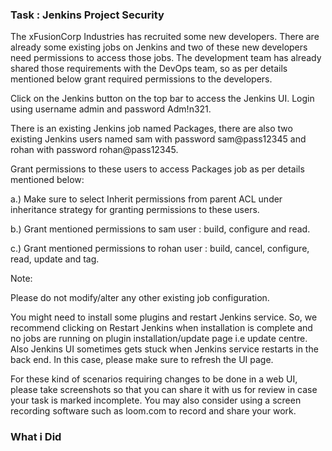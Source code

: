 ### Task : Jenkins Project Security

The xFusionCorp Industries has recruited some new developers. There are already some existing jobs on Jenkins and two of these new developers need permissions to access those jobs. The development team has already shared those requirements with the DevOps team, so as per details mentioned below grant required permissions to the developers.



Click on the Jenkins button on the top bar to access the Jenkins UI. Login using username admin and password Adm!n321.


There is an existing Jenkins job named Packages, there are also two existing Jenkins users named sam with password sam@pass12345 and rohan with password rohan@pass12345.


Grant permissions to these users to access Packages job as per details mentioned below:


a.) Make sure to select Inherit permissions from parent ACL under inheritance strategy for granting permissions to these users.


b.) Grant mentioned permissions to sam user : build, configure and read.


c.) Grant mentioned permissions to rohan user : build, cancel, configure, read, update and tag.


Note:


Please do not modify/alter any other existing job configuration.


You might need to install some plugins and restart Jenkins service. So, we recommend clicking on Restart Jenkins when installation is complete and no jobs are running on plugin installation/update page i.e update centre. Also Jenkins UI sometimes gets stuck when Jenkins service restarts in the back end. In this case, please make sure to refresh the UI page.


For these kind of scenarios requiring changes to be done in a web UI, please take screenshots so that you can share it with us for review in case your task is marked incomplete. You may also consider using a screen recording software such as loom.com to record and share your work.


### What i Did

